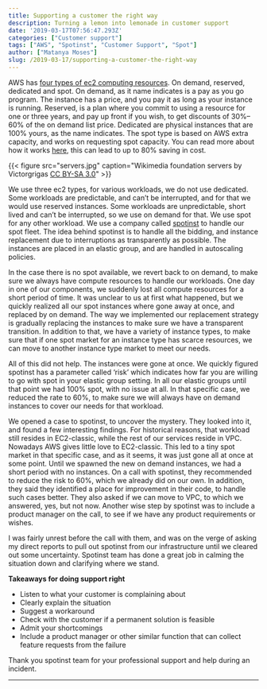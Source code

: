 ```yaml
---
title: Supporting a customer the right way
description: Turning a lemon into lemonade in customer support
date: '2019-03-17T07:56:47.293Z'
categories: ["Customer support"]
tags: ["AWS", "Spotinst", "Customer Support", "Spot"]
author: ["Matanya Moses"]
slug: /2019-03-17/supporting-a-customer-the-right-way
---
```


AWS has [four types of ec2 computing resources](https://aws.amazon.com/ec2/pricing/). On demand, reserved, dedicated and spot. On demand, as it name indicates is a pay as you go program. The instance has a price, and you pay it as long as your instance is running. Reserved, is a plan where you commit to using a resource for one or three years, and pay up front if you wish, to get discounts of 30%–60% of the on demand list price. Dedicated are physical instances that are 100% yours, as the name indicates. The spot type is based on AWS extra capacity, and works on requesting spot capacity. You can read more about how it works [here](https://aws.amazon.com/blogs/compute/new-amazon-ec2-spot-pricing/), this can lead to up to 80% saving in cost.

{{< figure src="servers.jpg" caption="Wikimedia foundation servers by Victorgrigas [CC BY-SA 3.0](https://creativecommons.org/licenses/by-sa/3.0)" >}}

We use three ec2 types, for various workloads, we do not use dedicated. Some workloads are predictable, and can’t be interrupted, and for that we would use reserved instances. Some workloads are unpredictable, short lived and can’t be interrupted, so we use on demand for that. We use spot for any other workload. We use a company called [spotinst](https://spotinst.com/) to handle our spot fleet. The idea behind spotinst is to handle all the bidding, and instance replacement due to interruptions as transparently as possible. The instances are placed in an elastic group, and are handled in autoscaling policies.

In the case there is no spot available, we revert back to on demand, to make sure we always have compute resources to handle our workloads. One day in one of our components, we suddenly lost all compute resources for a short period of time. It was unclear to us at first what happened, but we quickly realized all our spot instances where gone away at once, and replaced by on demand. The way we implemented our replacement strategy is gradually replacing the instances to make sure we have a transparent transition. In addition to that, we have a variety of instance types, to make sure that if one spot market for an instance type has scarce resources, we can move to another instance type market to meet our needs.

All of this did not help. The instances were gone at once. We quickly figured spotinst has a parameter called ‘risk’ which indicates how far you are willing to go with spot in your elastic group setting. In all our elastic groups until that point we had 100% spot, with no issue at all. In that specific case, we reduced the rate to 60%, to make sure we will always have on demand instances to cover our needs for that workload.

We opened a case to spotinst, to uncover the mystery. They looked into it, and found a few interesting findings. For historical reasons, that workload still resides in EC2-classic, while the rest of our services reside in VPC. Nowadays AWS gives little love to EC2-classic. This led to a tiny spot market in that specific case, and as it seems, it was just gone all at once at some point. Until we spawned the new on demand instances, we had a short period with no instances. On a call with spotinst, they recommended to reduce the risk to 60%, which we already did on our own. In addition, they said they identified a place for improvement in their code, to handle such cases better. They also asked if we can move to VPC, to which we answered, yes, but not now. Another wise step by spotinst was to include a product manager on the call, to see if we have any product requirements or wishes.

I was fairly unrest before the call with them, and was on the verge of asking my direct reports to pull out spotinst from our infrastructure until we cleared out some uncertainty. Spotinst team has done a great job in calming the situation down and clarifying where we stand.

**Takeaways for doing support right**

*   Listen to what your customer is complaining about
*   Clearly explain the situation
*   Suggest a workaround
*   Check with the customer if a permanent solution is feasible
*   Admit your shortcomings
*   Include a product manager or other similar function that can collect feature requests from the failure

Thank you spotinst team for your professional support and help during an incident.

---
